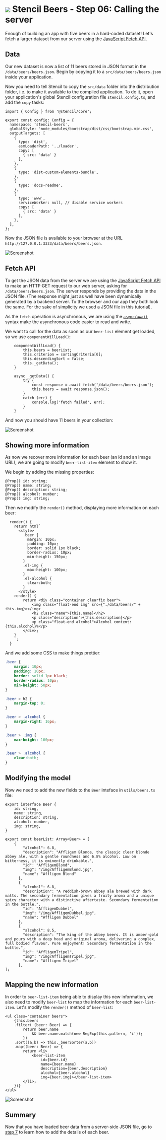 # ![](../img/logo-25px.png) Stencil Beers - Step 06: Calling the server


Enough of building an app with five beers in a hard-coded dataset! Let's fetch a larger dataset from our server using the [JavaScript Fetch API](https://developer.mozilla.org/en-US/docs/Web/API/Fetch_API).

## Data 

Our new dataset is now a list of 11 beers stored in JSON format in the `/data/beers/beers.json`. Begin by copying it to a `src/data/beers/beers.json` inside your application.

Now you need to tell Stencil to copy the `src/data` folder into the distribution folder, i.e. to make it available to the compiled application. To do it, open your application's global Stencil configuration file `stencil.config.ts`, and add the `copy` tasks:

```tsx
import { Config } from '@stencil/core';

export const config: Config = {
  namespace: 'stencil-beers',
  globalStyle: 'node_modules/bootstrap/dist/css/bootstrap.min.css',
  outputTargets: [
    {
      type: 'dist',
      esmLoaderPath: '../loader',
      copy: [
        { src: 'data' }
      ],
    },
    {
      type: 'dist-custom-elements-bundle',
    },
    {
      type: 'docs-readme',
    },
    {
      type: 'www',
      serviceWorker: null, // disable service workers
      copy: [
        { src: 'data' }
      ],
    },
  ],
};
```

Now the JSON file is available to your browser at the URL `http://127.0.0.1:3333/data/beers/beers.json`.


![Screenshot](../img/step-06-01.png)


## Fetch API

To get the JSON data from the server we are using the [JavaScript Fetch API](https://developer.mozilla.org/en-US/docs/Web/API/Fetch_API) to make an HTTP GET request to our web server, asking for `/data/beers/beers.json`. The server responds by providing the data in the JSON file. (The response might just as well have been dynamically generated by a backend server. To the browser and our app they both look the same. For the sake of simplicity we used a JSON file in this tutorial).

As the `fetch` operation is asynchronous, we are using the [`async/await`](https://developer.mozilla.org/en-US/docs/Web/JavaScript/Reference/Statements/async_function) syntax make the asynchronous code easier to read and write.

We want to call for the data as soon as our `beer-list` element get loaded, so we use `componentWillLoad()`:

```tsx
    componentWillLoad() {
        this.beers = beerList;
        this.criterion = sortingCriteria[0];
        this.descendingSort = false;
        this._getData();
    }

    async _getData() {
        try {
            const response = await fetch('/data/beers/beers.json');
            this.beers = await response.json();
        }
        catch (err) {
            console.log('fetch failed', err);
        }
    }
```
And now you should have 11 beers in your collection:

![Screenshot](../img/step-06-02.png)


## Showing more information

As now we recover more information for each beer (an id and an image URL), we are going to modify `beer-list-item` element to show it.

We begin by adding the missing properties:

```tsx
@Prop() id: string;
@Prop() name: string;
@Prop() description: string;
@Prop() alcohol: number;
@Prop() img: string;
```

Then we modify the `render()` method, displaying more information on each beer:

```tsx
  render() {
    return html`
      <style>
        .beer {
          margin: 10px;
          padding: 10px;
          border: solid 1px black;
          border-radius: 10px;
          min-height: 150px;
        }
        .el-img {
          max-height: 100px;
        }
        .el-alcohol {
          clear:both;
        }
      </style>
    render() {
        return <div class="container clearfix beer">            
            <img class="float-end img" src={"./data/beers/" + this.img}></img>
            <h2 class="name">{this.name}</h2>
            <p class="description">{this.description}</p>
            <p class="float-end alcohol">Alcohol content: {this.alcohol}%</p>
        </div>;
    }
    `;
  }
```

And we add some CSS to make things prettier:

```css
.beer {
    margin: 10px;
    padding: 10px;
    border: solid 1px black;
    border-radius: 10px;
    min-height: 50px;
}

.beer > h2 {
    margin-top: 0;
}

.beer > .alcohol {
    margin-right: 16px;
}

.beer > .img {
    max-height: 100px;
}

.beer > .alcohol {
    clear:both;
}
```

## Modifying the model

Now we need to add the new fields to the `Beer` inteface in `utils/beers.ts` file:

```tsx
export interface Beer {
    id: string,
    name: string,
    description: string,
    alcohol: number,
    img: string,
}

export const beerList: Array<Beer> = [
    {
        "alcohol": 6.8,
        "description": "Affligem Blonde, the classic clear blonde abbey ale, with a gentle roundness and 6.8% alcohol. Low on bitterness, it is eminently drinkable.",
        "id": "AffligemBlond",
        "img": "/img/AffligemBlond.jpg",
        "name": "Affligem Blond"
      },
      {
        "alcohol": 6.8,
        "description": "A reddish-brown abbey ale brewed with dark malts. The secondary fermentation gives a fruity aroma and a unique spicy character with a distinctive aftertaste. Secondary fermentation in the bottle.",
        "id": "AffligemDubbel",
        "img": "/img/AffligemDubbel.jpg",
        "name": "Affligem Dubbel"
      },
      {
        "alcohol": 8.5,
        "description": "The king of the abbey beers. It is amber-gold and pours with a deep head and original aroma, delivering a complex, full bodied flavour. Pure enjoyment! Secondary fermentation in the bottle.",
        "id": "AffligemTripel",
        "img": "/img/AffligemTripel.jpg",
        "name": "Affligem Tripel"
      },
];
```


## Mapping the new information

In order to `beer-list-item` being able to display this new information, we also need to modify `beer-list` to map the information for each `beer-list-item`. Let's modify the `render()` method of `beer-list`:

```tsx
<ul class="container beers">
    {this.beers
    .filter( (beer: Beer) => {
        return beer.name 
            && beer.name.match(new RegExp(this.pattern, 'i'));
        })
    .sort((a,b) => this._beerSorter(a,b))
    .map((beer: Beer) => {
        return <li>
            <beer-list-item 
                id={beer.id}
                name={beer.name} 
                description={beer.description}
                alcohol={beer.alcohol}
                img={beer.img}></beer-list-item>
        </li>;
    })}
</ul>
```

![Screenshot](../img/step-06-03.png)

## Summary ##

Now that you have loaded beer data from a server-side JSON file, go to [step 7](../step-07) to learn how to add the details of each beer.
